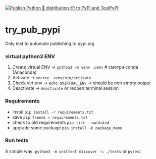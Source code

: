 [![Publish Python 🐍 distribution 📦 to PyPI and TestPyPI](https://github.com/seralekseenko/try_pub_pypi/actions/workflows/pub_on_pypi_org.yml/badge.svg)](https://github.com/seralekseenko/try_pub_pypi/actions/workflows/pub_on_pypi_org.yml)

# try_pub_pypi

Only test to automate publishing to pypi.org

### virtual python3 ENV

1. Create virtual ENV → `python3 -m venv .venv` # смотри conda (Anaconda)
2. Activate → `source .venv/bin/activate`
3. Check virt env → `echo $VIRTUAL_ENV` → should be non empty output
4. Deactivate → `deactivate` or reopen terminal session

### Requirements

- instal `pip install -r requirements.txt`
- save `pip freeze > requirements.txt`
- check to old requirements `pip list --outdated`
- upgrade some package `pip install -U package_name`

### Run tests

A simple way: `python3 -m unittest discover -s ./tests` or `pytest`
